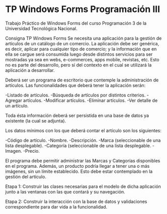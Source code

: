 # TP Windows Forms Programación III
Trabajo Práctico de Windows Forms del curso Programación 3 de la Universidad Tecnológica Nacional.

Consigna TP Windows Forms
Se necesita una aplicación para la gestión de artículos de un catálogo de un comercio. La aplicación debe ser genérica, es decir, aplicar para cualquier tipo de comercio; y la información que en ella se cargue será consumida luego desde distintos servicios para ser mostradas ya sea en webs, e-commerces, apps mobile, revistas, etc. Esto no es parte del desarrollo, pero sí del contexto en el cual se utilizará la aplicación a desarrollar.

Deberá ser un programa de escritorio que contemple la administración de artículos. Las funcionalidades que deberá tener la aplicación serán:

-Listado de artículos.
-Búsqueda de artículos por distintos criterios.
-Agregar artículos.
-Modificar artículos.
-Eliminar artículos.
-Ver detalle de un artículo.

Toda ésta información deberá ser persistida en una base de datos ya existente (la cual se adjunta).

Los datos mínimos con los que deberá contar el artículo son los siguientes:

-Código de artículo.
-Nombre.
-Descripción.
-Marca (seleccionable de una lista desplegable).
-Categoría (seleccionable de una lista desplegable.
-Imagen.
-Precio.

El programa debe permitir administrar las Marcas y Categorías disponibles en el programa. Además, un producto podría llegar a tener una o más imágenes, sin un límite establecido. Esto debe estar contemplado en la gestión del artículo.

Etapa 1: Construir las clases necesarias para el modelo de dicha aplicación junto a las ventanas con las que contará y su navegación.

Etapa 2: Construir la interacción con la base de datos y validaciones correspondiente para dar vida a la funcionalidad.
